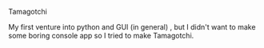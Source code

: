 Tamagotchi

My first venture into python and GUI (in general) , but I didn't want to make some boring console app so I tried to make Tamagotchi.
